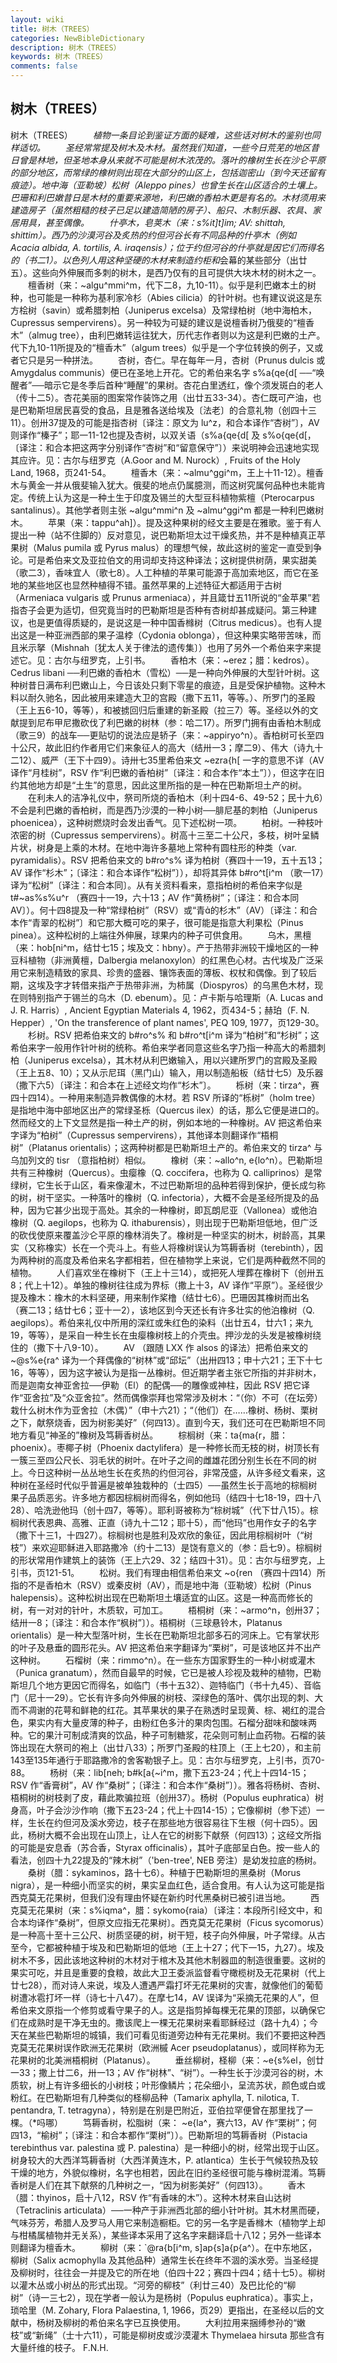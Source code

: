 ```yaml
---
layout: wiki
title: 树木（TREES）
categories: NewBibleDictionary
description: 树木（TREES）
keywords: 树木（TREES）
comments: false
---
```


## 树木（TREES）



树木（TREES）
　　*植物一条目论到鉴证方面的疑难，这些话对树木的鉴别也同样适切。
　　圣经常常提及树木及木材。虽然我们知道，一些今日荒芜的地区昔日曾是林地，但圣地本身从来就不可能是树木浓茂的。落叶的橡树生长在沙仑平原的部分地区，而常绿的橡树则出现在大部分的山区上，包括迦密山（到今天还留有痕迹）。地中海（亚勒坡）松树（Aleppo pines）也曾生长在山区适合的土壤上。巴珊和利巴嫩昔日是木材的重要来源地，利巴嫩的香柏木更是有名的。木材须用来建造房子（虽然粗糙的枝子已足以建造简陋的房子）、船只、木制乐器、农具、家居用具，甚至偶像。
　　什亭木，皂荚木（来：s%it]t]im; AV: shittah, shittim）。西乃的沙漠河谷及炙热的约但河谷长有不同品种的什亭木（例如 Acacia albida, A. tortilis, A. iraqensis）；位于约但河谷的什亭就是因它们而得名的（书二1）。以色列人用这种坚硬的木材来制造约柜和*会幕的某些部分（出廿五）。这些向外伸展而多刺的树木，是西乃仅有的且可提供大块木材的树木之一。
　　檀香树（来：~algu^mmi^m，代下二8，九10-11）。似乎是利巴嫩本土的树种，也可能是一种称为基利家冷杉（Abies cilicia）的针叶树。也有建议说这是东方桧树（savin）或希腊刺柏（Juniperus excelsa）及常绿柏树（地中海柏木，Cupressus sempervirens）。另一种较为可疑的建议是说檀香树乃俄斐的“檀香木”（almug tree），由利巴嫩转运往犹大，历代志作者则以为这是利巴嫩的土产。代下九10-11所提及的“檀香木”（algum trees）似乎是一个字位转换的例子，又或者它只是另一种拼法。
　　杏树，杏仁。早在每年一月，杏树（Prunus dulcis 或 Amygdalus communis）便已在圣地上开花。它的希伯来名字 s%a{qe{d[ ──“唤醒者”──暗示它是冬季后首种“睡醒”的果树。杏花白里透红，像个须发斑白的老人（传十二5）。杏花美丽的图案常作装饰之用（出廿五33-34）。杏仁既可产油，也是巴勒斯坦居民喜受的食品，且是雅各送给埃及〔法老〕的合意礼物（创四十三11）。创卅37提及的可能是指杏树〔译注：原文为 lu^z，和合本译作“杏树”〕，AV 则译作“榛子”；耶一11-12也提及杏树，以双关语（s%a{qe{d[ 及 s%o{qe{d[，〔译注：和合本把这两字分别译作“杏树”和“留意保守”〕）来说明神会迅速地实现其应许。见：古尔与纽罗克（A.Goor and M. Nurock）, Fruits of the Holy Land, 1968，页241-54。
　　檀香木（来：~almu^ggi^m，王上十11-12）。檀香木与黄金一并从俄斐输入犹大。俄斐的地点仍属臆测，而这树究属何品种也未能肯定。传统上认为这是一种土生于印度及锡兰的大型豆科植物紫檀（Pterocarpus santalinus）。其他学者则主张 ~algu^mmi^n 及 ~almu^ggi^m 都是一种利巴嫩树木。
　　苹果（来：tappu^ah]）。提及这种果树的经文主要是在雅歌。鉴于有人提出一种（站不住脚的）反对意见，说巴勒斯坦太过干燥炙热，并不是种植真正苹果树（Malus pumila 或 Pyrus malus）的理想气候，故此这树的鉴定一直受到争论。可是希伯来文及亚拉伯文的用词却支持这种译法；这树提供树荫，果实甜美（歌二3），香味宜人（歌七8）。人工种植的苹果可能源于高加索地区，而它在圣地的某些地区也显然种植得不错。虽然苹果的上述特征大都适用于古树（Armeniaca vulgaris 或 Prunus armeniaca），并且箴廿五11所说的“金苹果”若指杏子会更为适切，但究竟当时的巴勒斯坦是否种有杏树却甚成疑问。第三种建议，也是更值得质疑的，是说这是一种中国香橼树（Citrus medicus）。也有人提出这是一种亚洲西部的果子温桲（Cydonia oblonga），但这种果实略带苦味，而且米示拏（Mishnah〔犹太人关于律法的遗传集〕）也用了另外一个希伯来字来提述它。见：古尔与纽罗克，上引书。
　　香柏木（来：~erez；腊：kedros）。Cedrus libani ──利巴嫩的香柏木（雪松）──是一种向外伸展的大型针叶树。这种树昔日满布利巴嫩山上，今日该处只剩下零星的痕迹，且是受保护植物。这种木料以耐久驰名，因此被用来建造大卫的宫殿（撒下五11，等等。）、所罗门的圣殿（王上五6-10，等等），和被掳回归后重建的新圣殿（拉三7）等。圣经以外的文献提到尼布甲尼撒砍伐了利巴嫩的树林（参：哈二17）。所罗门拥有由香柏木制成（歌三9）的战车──更贴切的说法应是轿子（来：~appiryo^n）。香柏树可长至四十公尺，故此旧约作者用它们来象征人的高大（结卅一3；摩二9）、伟大（诗九十二12）、威严（王下十四9）。诗卅七35里希伯来文 ~ezra{h[ 一字的意思不详（AV 译作“月桂树”，RSV 作“利巴嫩的香柏树”〔译注：和合本作“本土”〕），但这字在旧约其他地方却是“土生”的意思，因此这里所指的是一种在巴勒斯坦土产的树。
　　在利未人的洁净礼仪中，祭司所烧的香柏木（利十四4-6、49-52；民十九6）不会是利巴嫩的香柏树，而是西乃沙漠的一种小树──腓尼基的刺柏（Juniperus phoenicea），这种树燃烧时会发出香气。见下述松树一项。
　　柏树。一种枝叶浓密的树（Cupressus sempervirens）。树高十三至二十公尺，多枝，树叶呈鳞片状，树身是上乘的木材。在地中海许多墓地上常种有圆柱形的种类（var. pyramidalis）。RSV 把希伯来文的 b#ro^s% 译为柏树（赛四十一19，五十五13；AV 译作“杉木”；〔译注：和合本译作“松树”〕），却将其异体 b#ro^t[i^m （歌一17）译为“松树”〔译注：和合本同〕。从有关资料看来，意指柏树的希伯来字似是 t#~as%s%u^r （赛四十一19，六十13；AV 作“黄杨树”；〔译注：和合本同 AV〕）。何十四8提及一种“常绿柏树”（RSV）或“青的杉木”（AV）〔译注：和合本作“青翠的松树”〕和它那大概可吃的果子，很可能是指意大利果松（Pinus pinea）。这种松树的上端往外伸展，球果内的种子可供食用。
　　乌木，黑檀（来：hob[ni^m，结廿七15；埃及文：hbny）。产于热带非洲较干燥地区的一种豆科植物（非洲黄檀，Dalbergia melanoxylon）的红黑色心材。古代埃及广泛采用它来制造精致的家具、珍贵的盛器、镶饰表面的薄板、权杖和偶像。到了较后期，这埃及字才转借来指产于热带非洲，为柿属（Diospyros）的乌黑色木材，现在则特别指产于锡兰的乌木（D. ebenum）。见：卢卡斯与哈理斯（A. Lucas and J. R. Harris）, Ancient Egyptian Materials 4, 1962，页434-5；赫珀（F. N. Hepper）, 'On the transference of
plant names', PEQ 109, 1977，页129-30。
　　杉树。RSV 把希伯来文的 b#ro^s% 和 b#ro^t[i^m 译为“柏树”和“杉树”；这希伯来字一般用作针叶树的统称。希伯来学者同意这些名字乃指一种高大的希腊刺柏（Juniperus excelsa），其木材从利巴嫩输入，用以兴建所罗门的宫殿及圣殿（王上五8、10）；又从示尼珥（黑门山）输入，用以制造船板（结廿七5）及乐器（撒下六5）〔译注：和合本在上述经文均作“杉木”〕。
　　栎树（来：tirza^，赛四十四14）。一种用来制造异教偶像的木材。若 RSV 所译的“栎树”（holm tree）是指地中海中部地区出产的常绿圣栎（Quercus ilex）的话，那么它便是进口的。然而经文的上下文显然是指一种土产的树，例如本地的一种橡树。AV 把这希伯来字译为“柏树”（Cupressus sempervirens），其他译本则翻译作“梧桐树”（Platanus orientalis）；这两种树都是巴勒斯坦土产的。希伯来文的 tirza^ 与乌加列文的 tisr （意指柏树）相似。
　　橡树（来：~allo^n, e{lo^n）。巴勒斯坦共有三种橡树（Quercus）。虫瘿橡（Q. coccifera，也称为 Q.
calliprinos）是常绿树，它生长于山区，看来像灌木，不过巴勒斯坦的品种若得到保护，便长成匀称的树，树干坚实。一种落叶的橡树（Q. infectoria），大概不会是圣经所提及的品种，因为它甚少出现于高处。其余的一种橡树，即瓦朗尼亚（Vallonea）或他泊橡树（Q. aegilops，也称为 Q.
ithaburensis），则出现于巴勒斯坦低地，但广泛的砍伐使原来覆盖沙仑平原的橡林消失了。橡树是一种坚实的树木，树龄高，其果实（又称橡实）长在一个壳斗上。有些人将橡树误认为笃耨香树（terebinth），因为两种树的高度及希伯来名字都相若，但在植物学上来说，它们是两种截然不同的植物。
　　人们喜欢坐在橡树下（王上十三14），或把死人埋葬在橡树下（创卅五8；代上十12）。单独的橡树往往成为界标（撒上十3，AV 译作“平原”）。圣经很少提及橡木：橡木的木料坚硬，用来制作桨橹（结廿七6）。巴珊因其橡树而出名（赛二13；结廿七6；亚十一2），该地区到今天还长有许多壮实的他泊橡树（Q. aegilops）。希伯来礼仪中所用的深红或朱红色的染料（出廿五4，廿六1；来九19，等等），是采自一种生长在虫瘿橡树枝上的介壳虫。押沙龙的头发是被橡树绕住的（撒下十八9-10）。
　　AV （跟随 LXX 作 alsos 的译法）把希伯来文的 ~@s%e{ra^ 译为一个拜偶像的“树林”或“邱坛”（出卅四13；申十六21；王下十七16，等等），因为这字被认为是指一丛橡树。但近期学者主张它所指的并非树木，而是迦南女神亚舍拉──伊勒（El）的配偶──的雕像或神柱，因此 RSV 把它译作“亚舍拉”及“众亚舍拉”。然而偶像崇拜也常常涉及树木：“（你）不可（在坛旁）栽什么树木作为亚舍拉（木偶）”（申十六21）；“（他们）在……橡树、杨树、栗树之下，献祭烧香，因为树影美好”（何四13）。直到今天，我们还可在巴勒斯坦不同地方看见“神圣的”橡树及笃耨香树丛。
　　棕榈树（来：ta{ma{r，腊：phoenix）。枣椰子树（Phoenix dactylifera）是一种修长而无枝的树，树顶长有一簇三至四公尺长、羽毛状的树叶。在叶子之间的雌雄花团分别生长在不同的树上。今日这种树一丛丛地生长在炙热的约但河谷，非常茂盛，从许多经文看来，这种树在圣经时代似乎普遍是被单独栽种的（士四5）──虽然生长于高地的棕榈树果子品质恶劣。许多地方都因棕榈树而得名，例如他玛（结四十七18-19，四十八28）、哈洗逊他玛（创十四7，等等）。耶利哥被称为“棕树城”（代下廿八15）。棕榈树代表恩典、高雅、正直（诗九十二12；耶十5），而“他玛”也用作女子的名字（撒下十三1，十四27）。棕榈树也是胜利及欢欣的象征，因此用棕榈树叶（“树枝”）来欢迎耶稣进入耶路撒冷（约十二13）是饶有意义的（参：启七9）。棕榈树的形状常用作建筑上的装饰（王上六29、32；结四十31）。见：古尔与纽罗克，上引书，页121-51。
　　松树。我们有理由相信希伯来文 ~o{ren （赛四十四14）所指的不是香柏木（RSV）或秦皮树（AV），而是地中海（亚勒坡）松树（Pinus halepensis）。这种松树出现在巴勒斯坦土壤适宜的山区。这是一种高而修长的树，有一对对的针叶，木质软，可加工。
　　梧桐树（来：~armo^n，创卅37；结卅一8；〔译注：和合本作“枫树”〕）。梧桐树（三球悬铃木，Platanus orientalis）是一种大型落叶树，生长在巴勒斯坦北部多石的河床上。它有掌状形的叶子及悬垂的圆形花头。AV 把这希伯来字翻译为“栗树”，可是该地区并不出产这种树。
　　石榴树（来：rimmo^n）。在一些东方国家野生的一种小树或灌木（Punica granatum），然而自最早的时候，它已是被人珍视及栽种的植物，巴勒斯坦几个地方更因它而得名，如临门（书十五32）、迦特临门（书十九45）、音临门（尼十一29）。它长有许多向外伸展的树枝、深绿色的落叶、偶尔出现的刺、大而不凋谢的花萼和鲜艳的红花。其苹果状的果子在熟透时呈现黄、棕、褐红的混合色，果实内有大量皮薄的种子，由粉红色多汁的果肉包围。石榴分甜味和酸味两种。它的果汁可制成清爽的饮品，种子可制糖浆，花朵则可制止血药物。石榴的装饰出现在大祭司的袍上（出廿八33）；所罗门圣殿的柱顶上（王上七20），和主前143至135年通行于耶路撒冷的舍客勒银子上。见：古尔与纽罗克，上引书，页70-88。
　　杨树（来：lib[neh; b#k[a{~i^m，撒下五23-24；代上十四14-15；RSV 作“香膏树”，AV 作“桑树”；〔译注：和合本作“桑树”〕）。雅各将杨树、杏树、梧桐树的树枝剥了皮，藉此欺骗拉班（创卅37）。杨树（Populus euphratica）树身高，叶子会沙沙作响（撒下五23-24；代上十四14-15）；它像柳树（参下述）一样，生长在约但河及溪水旁边，枝子在那些地方很容易往下生根（何十四5）。因此，杨树大概不会出现在山顶上，让人在它的树影下献祭（何四13）；这经文所指的可能是安息香（苏合香，Styrax officinalis），其叶子底部呈白色。按一些人的看法，创四十九22提及的“辣木树”（'ben-tree', NEB 旁注）是幼发拉底的杨树。
　　桑树（腊：sykaminos，路十七6）。种植于巴勒斯坦的黑桑树（Morus nigra），是一种细小而坚实的树，果实呈血红色，适合食用。有人认为这可能是指西克莫无花果树，但我们没有理由怀疑在新约时代黑桑树已被引进当地。
　　西克莫无花果树（来：s%iqma^，腊：sykomo{raia）〔译注：本段所引经文中，和合本均译作“桑树”，但原文应指无花果树〕。西克莫无花果树（Ficus sycomorus）是一种高十至十三公尺、树质坚硬的树，树干短，枝子向外伸展，叶子常绿。从古至今，它都被种植于埃及和巴勒斯坦的低地（王上十27；代下一15，九27）。埃及树木不多，因此该地这种树的木材对于棺木及其他木制器皿的制造很重要。这树的果实可吃，并且是重要的食粮，故此大卫王委派监督看守橄榄树及无花果树（代上廿七28），而对诗人来说，埃及人遭遇严霜打坏无花果树的灾害，就像他们的葡萄树遭冰雹打坏一样（诗七十八47）。在摩七14，AV 误译为“采摘无花果的人”，但希伯来文原指一个修剪或看守果子的人。这是指剪掉每棵无花果的顶部，以确保它们在成熟时是干净无虫的。撒该爬上一棵无花果树来看耶稣经过（路十九4）；今天在某些巴勒斯坦的城镇，我们可看见街道旁边种有无花果树。我们不要把这种西克莫无花果树误作欧洲无花果树（欧洲槭 Acer pseudoplatanus），或同样称为无花果树的北美洲梧桐树（Platanus）。
　　垂丝柳树，柽柳（来：~e{s%el，创廿一33；撒上廿二6，卅一13；AV 作“树林”、“树”）。一种生长于沙漠河谷的树，木质软，树上有许多细长的小树枝；叶形像鳞片；花朵细小，呈流苏状，颜色或白或粉红。在巴勒斯坦有几种类似的柽柳品种（Tamarix aphylla, T. nilotica, T. pentandra, T. tetragyna），特别是在别是巴附近，亚伯拉罕便曾在那里找了一棵。（*吗哪）
　　笃耨香树，松脂树（来： ~e{la^，赛六13，AV 作“栗树”；何四13，“榆树”；〔译注：和合本都作“栗树”〕）。巴勒斯坦的笃耨香树（Pistacia terebinthus var. palestina 或 P. palestina）是一种细小的树，经常出现于山区。树身较大的大西洋笃耨香树（大西洋黄连木，P. atlantica）生长于气候较热及较干燥的地方，外貌似橡树，名字也相若，因此在旧约圣经很可能与橡树混淆。笃耨香树是人们在其下献祭的几种树之一，“因为树影美好”（何四13）。
　　香木（腊：thyinos，启十八12，RSV 作“有香味的木”）。这种木材来自山达树（Tetraclinis articulata）──一种产于非洲西北部的细小针叶树。其木材黑而硬，气味芬芳，希腊人及罗马人用它来制造橱柜。它的另一名字是香橼木（植物学上却与柑橘属植物并无关系），某些译本采用了这名字来翻译启十八12；另外一些译本则翻译为檀香木。
　　柳树（来：`@ra{b[i^m, s]ap{s]a{p{a^）。在中东地区，柳树（Salix
acmophylla
及其他品种）通常生长在终年不涸的溪水旁。当圣经提及柳树时，往往会一并提及它的所在地（伯四十22；赛四十四4；结十七5）。柳树以灌木丛或小树丛的形式出现。“河旁的柳枝”（利廿三40）及巴比伦的“柳树”（诗一三七2），现在学者一般认为是杨树（Populus euphratica）。事实上，琐哈里（M. Zohary, Flora Palaestina, 1, 1966，页29）更指出，在圣经以后的文献中，杨树及柳树的希伯来名字已互换使用。
　　大利拉用来捆缚参孙的“嫩枝”或“新绳”（士十六11），可能是柳树皮或沙漠灌木 Thymelaea hirsuta 那些含有大量纤维的枝子。
F.N.H.




